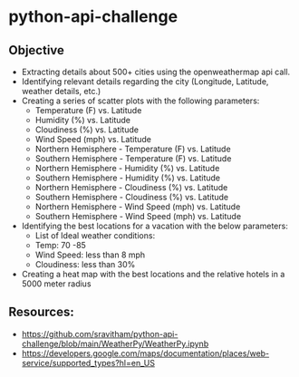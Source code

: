 # python-api-challenge

## Objective
* Extracting details about 500+ cities using the openweathermap api call. 
* Identifying relevant details regarding the city (Longitude, Latitude, weather details, etc.)
* Creating a series of scatter plots with the following parameters:
    * Temperature (F) vs. Latitude
    * Humidity (%) vs. Latitude
    * Cloudiness (%) vs. Latitude
    * Wind Speed (mph) vs. Latitude
    * Northern Hemisphere - Temperature (F) vs. Latitude
    * Southern Hemisphere - Temperature (F) vs. Latitude
    * Northern Hemisphere - Humidity (%) vs. Latitude
    * Southern Hemisphere - Humidity (%) vs. Latitude
    * Northern Hemisphere - Cloudiness (%) vs. Latitude
    * Southern Hemisphere - Cloudiness (%) vs. Latitude
    * Northern Hemisphere - Wind Speed (mph) vs. Latitude
    * Southern Hemisphere - Wind Speed (mph) vs. Latitude
* Identifying the best locations for a vacation with the below parameters:
    * List of Ideal weather conditions: 
    * Temp: 70 -85
    * Wind Speed: less than 8 mph
    * Cloudiness: less than 30%
* Creating a heat map with the best locations and the relative hotels in a 5000 meter radius 



## Resources:
* https://github.com/sravitham/python-api-challenge/blob/main/WeatherPy/WeatherPy.ipynb
* https://developers.google.com/maps/documentation/places/web-service/supported_types?hl=en_US